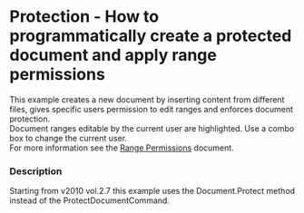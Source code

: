 # Protection - How to programmatically create a protected document and apply range permissions


<p>This example creates a new document by inserting content from different files, gives specific users permission to edit ranges and enforces document protection. <br />
Document ranges editable by the current user are highlighted. Use a combo box to change the current user. <br />
For more information see the <a href="http://help.devexpress.com/#WindowsForms/CustomDocument8580"><u>Range</u><u> Permissions</u></a> document.</p>


<h3>Description</h3>

<p>Starting from v2010 vol.2.7 this example uses the Document.Protect method instead of the ProtectDocumentCommand. </p>

<br/>


